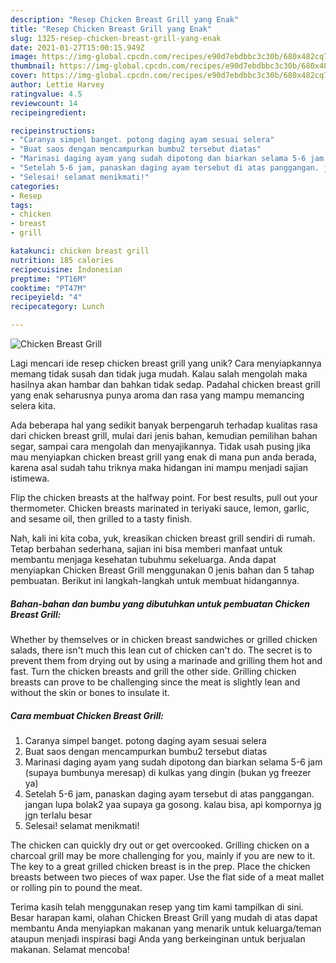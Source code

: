 ```yaml
---
description: "Resep Chicken Breast Grill yang Enak"
title: "Resep Chicken Breast Grill yang Enak"
slug: 1325-resep-chicken-breast-grill-yang-enak
date: 2021-01-27T15:00:15.949Z
image: https://img-global.cpcdn.com/recipes/e90d7ebdbbc3c30b/680x482cq70/chicken-breast-grill-foto-resep-utama.jpg
thumbnail: https://img-global.cpcdn.com/recipes/e90d7ebdbbc3c30b/680x482cq70/chicken-breast-grill-foto-resep-utama.jpg
cover: https://img-global.cpcdn.com/recipes/e90d7ebdbbc3c30b/680x482cq70/chicken-breast-grill-foto-resep-utama.jpg
author: Lettie Harvey
ratingvalue: 4.5
reviewcount: 14
recipeingredient:

recipeinstructions:
- "Caranya simpel banget. potong daging ayam sesuai selera"
- "Buat saos dengan mencampurkan bumbu2 tersebut diatas"
- "Marinasi daging ayam yang sudah dipotong dan biarkan selama 5-6 jam (supaya bumbunya meresap) di kulkas yang dingin (bukan yg freezer ya)"
- "Setelah 5-6 jam, panaskan daging ayam tersebut di atas panggangan. jangan lupa bolak2 yaa supaya ga gosong. kalau bisa, api kompornya jg jgn terlalu besar"
- "Selesai! selamat menikmati!"
categories:
- Resep
tags:
- chicken
- breast
- grill

katakunci: chicken breast grill 
nutrition: 185 calories
recipecuisine: Indonesian
preptime: "PT16M"
cooktime: "PT47M"
recipeyield: "4"
recipecategory: Lunch

---
```



![Chicken Breast Grill](https://img-global.cpcdn.com/recipes/e90d7ebdbbc3c30b/680x482cq70/chicken-breast-grill-foto-resep-utama.jpg)

Lagi mencari ide resep chicken breast grill yang unik? Cara menyiapkannya memang tidak susah dan tidak juga mudah. Kalau salah mengolah maka hasilnya akan hambar dan bahkan tidak sedap. Padahal chicken breast grill yang enak seharusnya punya aroma dan rasa yang mampu memancing selera kita.

Ada beberapa hal yang sedikit banyak berpengaruh terhadap kualitas rasa dari chicken breast grill, mulai dari jenis bahan, kemudian pemilihan bahan segar, sampai cara mengolah dan menyajikannya. Tidak usah pusing jika mau menyiapkan chicken breast grill yang enak di mana pun anda berada, karena asal sudah tahu triknya maka hidangan ini mampu menjadi sajian istimewa.

Flip the chicken breasts at the halfway point. For best results, pull out your thermometer. Chicken breasts marinated in teriyaki sauce, lemon, garlic, and sesame oil, then grilled to a tasty finish.


Nah, kali ini kita coba, yuk, kreasikan chicken breast grill sendiri di rumah. Tetap berbahan sederhana, sajian ini bisa memberi manfaat untuk membantu menjaga kesehatan tubuhmu sekeluarga. Anda dapat menyiapkan Chicken Breast Grill menggunakan 0 jenis bahan dan 5 tahap pembuatan. Berikut ini langkah-langkah untuk membuat hidangannya.

<!--inarticleads1-->

##### Bahan-bahan dan bumbu yang dibutuhkan untuk pembuatan Chicken Breast Grill:



Whether by themselves or in chicken breast sandwiches or grilled chicken salads, there isn&#39;t much this lean cut of chicken can&#39;t do. The secret is to prevent them from drying out by using a marinade and grilling them hot and fast. Turn the chicken breasts and grill the other side. Grilling chicken breasts can prove to be challenging since the meat is slightly lean and without the skin or bones to insulate it. 

<!--inarticleads2-->

##### Cara membuat Chicken Breast Grill:

1. Caranya simpel banget. potong daging ayam sesuai selera
1. Buat saos dengan mencampurkan bumbu2 tersebut diatas
1. Marinasi daging ayam yang sudah dipotong dan biarkan selama 5-6 jam (supaya bumbunya meresap) di kulkas yang dingin (bukan yg freezer ya)
1. Setelah 5-6 jam, panaskan daging ayam tersebut di atas panggangan. jangan lupa bolak2 yaa supaya ga gosong. kalau bisa, api kompornya jg jgn terlalu besar
1. Selesai! selamat menikmati!


The chicken can quickly dry out or get overcooked. Grilling chicken on a charcoal grill may be more challenging for you, mainly if you are new to it. The key to a great grilled chicken breast is in the prep. Place the chicken breasts between two pieces of wax paper. Use the flat side of a meat mallet or rolling pin to pound the meat. 

Terima kasih telah menggunakan resep yang tim kami tampilkan di sini. Besar harapan kami, olahan Chicken Breast Grill yang mudah di atas dapat membantu Anda menyiapkan makanan yang menarik untuk keluarga/teman ataupun menjadi inspirasi bagi Anda yang berkeinginan untuk berjualan makanan. Selamat mencoba!
